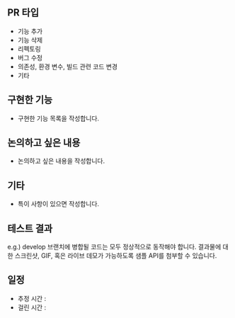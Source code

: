 ## PR 타입
- 기능 추가
- 기능 삭제
- 리펙토링
- 버그 수정
- 의존성, 환경 변수, 빌드 관련 코드 변경
- 기타

## 구현한 기능
- 구현한 기능 목록을 작성합니다. 

## 논의하고 싶은 내용
- 논의하고 싶은 내용을 작성합니다.

## 기타
- 특이 사항이 있으면 작성합니다. 

## 테스트 결과
e.g.) develop 브랜치에 병합될 코드는 모두 정상적으로 동작해야 합니다. 결과물에 대한 스크린샷, GIF, 혹은 라이브 데모가 가능하도록 샘플 API를 첨부할 수 있습니다.

## 일정
- 추정 시간 : 
- 걸린 시간 : 